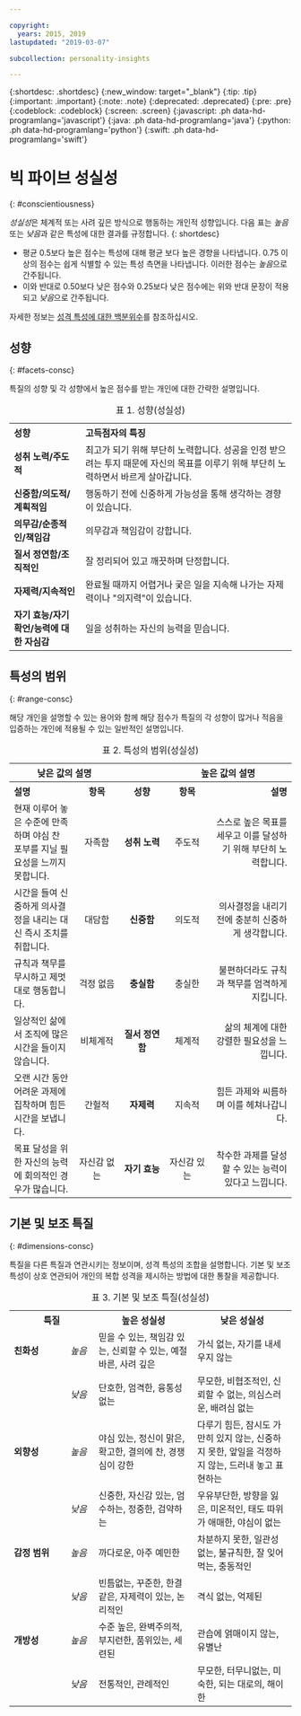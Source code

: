 ```yaml
---

copyright:
  years: 2015, 2019
lastupdated: "2019-03-07"

subcollection: personality-insights

---
```


{:shortdesc: .shortdesc}
{:new_window: target="_blank"}
{:tip: .tip}
{:important: .important}
{:note: .note}
{:deprecated: .deprecated}
{:pre: .pre}
{:codeblock: .codeblock}
{:screen: .screen}
{:javascript: .ph data-hd-programlang='javascript'}
{:java: .ph data-hd-programlang='java'}
{:python: .ph data-hd-programlang='python'}
{:swift: .ph data-hd-programlang='swift'}

# 빅 파이브 성실성
{: #conscientiousness}

*성실성*은 체계적 또는 사려 깊은 방식으로 행동하는 개인적 성향입니다. 다음 표는 *높음* 또는 *낮음*과 같은 특성에 대한 결과를 규정합니다.
{: shortdesc}

-   평균 0.5보다 높은 점수는 특성에 대해 평균 보다 높은 경향을 나타냅니다. 0.75 이상의 점수는 쉽게 식별할 수 있는 특성 측면을 나타냅니다. 이러한 점수는 *높음*으로 간주됩니다. 
-   이와 반대로 0.50보다 낮은 점수와 0.25보다 낮은 점수에는 위와 반대 문장이 적용되고 *낮음*으로 간주됩니다.

자세한 정보는
[성격 특성에 대한 백분위수](/docs/services/personality-insights?topic=personality-insights-numeric#percentiles)를 참조하십시오.

## 성향
{: #facets-consc}

특질의 성향 및 각 성향에서 높은 점수를 받는 개인에 대한 간략한 설명입니다.

<table>
  <caption>표 1. 성향(성실성)</caption>
  <tr>
    <th style="text-align:left">성향</th>
    <th style="text-align:left">고득점자의 특징</th>
  </tr>
  <tr>
    <td><strong>성취 노력/주도적</strong></td>
    <td>최고가 되기 위해 부단히 노력합니다. 성공을 인정 받으려는
    투지 때문에 자신의 목표를 이루기 위해 부단히 노력하면서 바르게 살아갑니다.</td>
  </tr>
  <tr>
    <td><strong>신중함/의도적/계획적임</strong></td>
    <td>행동하기 전에 신중하게 가능성을 통해 생각하는 경향이 있습니다.</td>
  </tr>
  <tr>
    <td><strong>의무감/순종적인/책임감</strong></td>
    <td>의무감과 책임감이 강합니다.</td>
  </tr>
  <tr>
    <td><strong>질서 정연함/조직적인</strong></td>
    <td>잘 정리되어 있고 깨끗하며 단정합니다.</td>
  </tr>
  <tr>
    <td><strong>자제력/지속적인</strong></td>
    <td>완료될 때까지 어렵거나 궂은 일을 지속해 나가는 자제력이나 "의지력"이 있습니다.</td>
  </tr>
  <tr>
    <td><strong>자기 효능/자기 확언/능력에 대한 자심감</strong></td>
    <td>일을 성취하는 자신의 능력을 믿습니다.</td>
  </tr>
</table>

## 특성의 범위
{: #range-consc}

해당 개인을 설명할 수 있는 용어와 함께 해당 점수가 특질의 각 성향이 많거나 적음을 입증하는 개인에 적용될 수 있는 일반적인 설명입니다.

<table summary="각 행의 중간 열에 나열된 성향의 경우 처음 두 열은 성향에 대한 점수가 낮은 개인에 대한 설명과 용어를 제공하고, 마지막 두 열은 성향에 대한 점수가 높은 개인에 대한 용어 및 설명을 제공합니다.">
  <caption>표 2. 특성의 범위(성실성)</caption>
  <tr>
    <th id="lowValue" colspan="2" style="text-align:center">
낮은 값의 설명
    </th>
    <th id="blank"></th>
    <th id="highValue" colspan="2" style="text-align:center">
높은 값의 설명
    </th>
  </tr>
  <tr>
    <th id="lowDescription" headers="lowValue" style="text-align:left; width:23%">
설명
    </th>
    <th id="lowTerm" headers="lowValue" style="text-align:center; width:16%">
항목
    </th>
    <th id="facet" headers="blank" style="text-align:center; width:16%">
성향
    </th>
    <th id="highTerm" headers="highValue" style="text-align:center; width:16%">
항목
    </th>
    <th id="highDescription" headers="highValue" style="text-align:right">
설명
    </th>
  </tr>
  <tr>
    <td headers="lowValue lowDescription" style="text-align:left">
현재 이루어 놓은 수준에 만족하며 야심 찬 포부를 지닐 필요성을 느끼지 못합니다.
    </td>
    <td headers="lowValue lowTerm" style="text-align:center">
자족함
    </td>
    <td headers="blank facet" style="text-align:center">
      <strong>성취 노력</strong>
    </td>
    <td headers="highValue highTerm" style="text-align:center">
주도적
    </td>
    <td headers="highValue highDescription" style="text-align:right">
스스로 높은 목표를 세우고 이를 달성하기 위해 부단히 노력합니다.
    </td>
  </tr>
  <tr>
    <td headers="lowValue lowDescription" style="text-align:left">
시간을 들여 신중하게 의사결정을 내리는 대신 즉시 조치를 취합니다.
    </td>
    <td headers="lowValue lowTerm" style="text-align:center">
대담함
    </td>
    <td headers="blank facet" style="text-align:center">
      <strong>신중함</strong>
    </td>
    <td headers="highValue highTerm" style="text-align:center">
의도적
    </td>
    <td headers="highValue highDescription" style="text-align:right">
의사결정을 내리기 전에 충분히 신중하게 생각합니다.
    </td>
  </tr>
  <tr>
    <td headers="lowValue lowDescription" style="text-align:left">
규칙과 책무를 무시하고 제멋대로 행동합니다.
    </td>
    <td headers="lowValue lowTerm" style="text-align:center">
걱정 없음
    </td>
    <td headers="blank facet" style="text-align:center">
      <strong>충실함</strong>
    </td>
    <td headers="highValue highTerm" style="text-align:center">
충실한
    </td>
    <td headers="highValue highDescription" style="text-align:right">
불편하더라도 규칙과 책무를 엄격하게 지킵니다.
    </td>
  </tr>
  <tr>
    <td headers="lowValue lowDescription" style="text-align:left">
일상적인 삶에서 조직에 많은 시간을 들이지 않습니다.
    </td>
    <td headers="lowValue lowTerm" style="text-align:center">
비체계적
    </td>
    <td headers="blank facet" style="text-align:center">
      <strong>질서 정연함</strong>
    </td>
    <td headers="highValue highTerm" style="text-align:center">
체계적
    </td>
    <td headers="highValue highDescription" style="text-align:right">
삶의 체계에 대한 강렬한 필요성을 느낍니다.
    </td>
  </tr>
  <tr>
    <td headers="lowValue lowDescription" style="text-align:left">
오랜 시간 동안 어려운 과제에 집착하며 힘든 시간을 보냅니다.
    </td>
    <td headers="lowValue lowTerm" style="text-align:center">
간헐적
    </td>
    <td headers="blank facet" style="text-align:center">
      <strong>자제력</strong>
    </td>
    <td headers="highValue highTerm" style="text-align:center">
지속적
    </td>
    <td headers="highValue highDescription" style="text-align:right">
힘든 과제와 씨름하며 이를 헤쳐나갑니다.
    </td>
  </tr>
  <tr>
    <td headers="lowValue lowDescription" style="text-align:left">
목표 달성을 위한 자신의 능력에 회의적인 경우가 많습니다.
    </td>
    <td headers="lowValue lowTerm" style="text-align:center">
자신감 없는
    </td>
    <td headers="blank facet" style="text-align:center">
      <strong>자기 효능</strong>
    </td>
    <td headers="highValue highTerm" style="text-align:center">
자신감 있는
    </td>
    <td headers="highValue highDescription" style="text-align:right">
착수한 과제를 달성할 수 있는 능력이 있다고 느낍니다.
    </td>
  </tr>
</table>

## 기본 및 보조 특질
{: #dimensions-consc}

특질을 다른 특질과 연관시키는 정보이며, 성격 특성의 조합을 설명합니다. 
기본 및 보조 특성이 상호 연관되어 개인의 복합 성격을 제시하는 방법에 대한 통찰을 제공합니다.

<table>
  <caption>표 3. 기본 및 보조 특질(성실성)</caption>
  <tr>
    <th colspan="2" style="width:30%">특질</th>
    <th style="width:35%">높은 성실성</th>
    <th style="width:35%">낮은 성실성</th>
  </tr>
  <tr>
    <td style="text-align:left"><strong>친화성</strong></td>
    <td style="text-align:center"><em>높음</em></td>
    <td>믿을 수 있는, 책임감 있는, 신뢰할 수 있는, 예절 바른, 사려 깊은</td>
    <td>가식 없는, 자기를 내세우지 않는</td>
  </tr>
  <tr>
    <td></td>
    <td style="text-align:center"><em>낮음</em></td>
    <td>단호한, 엄격한, 융통성 없는</td>
    <td>무모한, 비협조적인, 신뢰할 수 없는, 의심스러운, 배려심 없는</td>
  </tr>
  <tr>
    <td style="text-align:left"><strong>외향성</strong></td>
    <td style="text-align:center"><em>높음</em></td>
    <td>야심 있는, 정신이 맑은, 확고한, 결의에 찬, 경쟁심이 강한</td>
    <td>다루기 힘든, 잠시도 가만히 있지 않는, 신중하지 못한, 앞일을 걱정하지 않는, 드러내 놓고 표현하는</td>
  </tr>
  <tr>
    <td></td>
    <td style="text-align:center"><em>낮음</em></td>
    <td>신중한, 자신감 있는, 엄수하는, 정중한, 검약하는</td>
    <td>우유부단한, 방향을 잃은, 미온적인, 태도 따위가 애매한, 야심이 없는</td>
  </tr>
  <tr>
    <td style="text-align:left"><strong>감정 범위</strong></td>
    <td style="text-align:center"><em>높음</em></td>
    <td>까다로운, 아주 예민한</td>
    <td>차분하지 못한, 일관성 없는, 불규칙한, 잘 잊어 먹는, 충동적인</td>
  </tr>
  <tr>
    <td></td>
    <td style="text-align:center"><em>낮음</em></td>
    <td>빈틈없는, 꾸준한, 한결같은, 자제력이 있는, 논리적인</td>
    <td>격식 없는, 억제된</td>
  </tr>
  <tr>
    <td style="text-align:left"><strong>개방성</strong></td>
    <td style="text-align:center"><em>높음</em></td>
    <td>수준 높은, 완벽주의적, 부지런한, 품위있는, 세련된</td>
    <td>관습에 얽매이지 않는, 유별난</td>
  </tr>
  <tr>
    <td></td>
    <td style="text-align:center"><em>낮음</em></td>
    <td>전통적인, 관례적인</td>
    <td>무모한, 터무니없는, 미숙한, 되는 대로의, 해이한</td>
  </tr>
</table>
